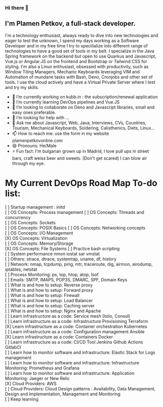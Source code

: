 ### Hi there 👋

## I'm Plamen Petkov, a full-stack developer.
I'm a technology enthusiast, always ready to dive into new technologies and eager to test the unknown, I spend my days working as a Software Developer and in my free time I try to specilialize into different range of technologies to have a good set of tools in my belt. I specialize in the Java Spring framework on the backend but open to use Quarkus and Javascript, Vue.js or Angular.JS on the frontend and Bootstrap or Tailwind CSS for styling. I'm also a Linux enthusiast, obsessed with productivity, such as Window Tiling Managers, Mechanic Keyboards leveraging VIM and Automation of mundane tasks with Bash, Deno, Cronjobs and other set of tools. I use the cloud actively and have a Virtual Private Server where I test and try my skills.


- 🔭 I’m currently working on kubb.in : the subscription/renewal application
- 🌱 I’m currently learning DevOps pipelines and Vue.JS
- 👯 I’m looking to collaborate on Deno and Javascript libraries, small and easy ones preferable.
- 🤔 I’m looking for help with ...
- 💬 Ask me about Javascript, Web, Java, Interviews, CVs, Countries, Tourism, Mechanical Keyboards, Soldering, Calisthenics, Diets, Linux...
- 📫 How to reach me: use the form in my website plamenpetkovonline.com
- 😄 Pronouns: He/Male
- ⚡ Fun fact: I'm bulgarian grown up in Madrid, I love pull ups in street bars, craft weiss beer and sweets. (Don't get scared) I can blow air through my eye.

# My Current DevOps Road Map To-do list:  
[ ] Startup management : initd  
[ ] OS Concepts: Process management
[ ] OS Concepts: Threads and concurrency  
[ ] OS Concepts: Sockets  
[ ] OS Concepts: POSIX Basics
[ ] OS Concepts: Networking concepts  
[ ] OS Concepts: I/O Management  
[X] OS Concepts: Virtualization  
[ ] OS Concepts: Memory/Storage  
[X] OS Concepts: File Systems 
[ ] Practice bash scripting  
[ ] System performance nmon iostat sar vmstat  
[ ] Others: strace, dtrace, systemtap, uname, df, history  
[ ] Network: nmap, tcpdump, ping, mtr, traceroute, dig, airmon, airodump, iptables, netstat  
[ ] Process Monitoring: ps, top, htop, atop, lsof  
[ ] Emails: SMTP, IMAPS, POP3S, DMARC, SPF, Domain Keys  
[ ] What is and how to setup: Reverse proxy   
[ ] What is and how to setup: Forward proxy  
[ ] What is and how to setup: Firewall  
[ ] What is and how to setup: Load Balancer   
[ ] What is and how to setup: Caching server  
[ ] What is and how to setup: Nginx and Apache  
[ ] Learn infrastructure as a code: Service mesh (Istio, Consul)   
[ ] Learn infrastructure as a code: Infrastructure Provisioning Terraform   
[X] Learn infrastructure as a code: Container orchestration Kubernetes   
[ ] Learn infrastructure as a code: Configuration management Ansible   
[X] Learn infrastructure as a code: Containers Docker   
[ ] Learn infrastructure as a code:  CI/CD Tool Jenkins Github Actions GitlabCI   
[ ] Learn how to monitor software and infrastructure: Elastic Stack for Logs management   
[ ] Learn how to monitor software and infrastructure: Infrastructure Monitoring: Prometheus and Grafana   
[ ] Learn how to monitor software and infrastructure: Application Monitoring: Jaeger or New Relic   
[X] Cloud Providers: AWS   
[ ] Cloud Providers: Cloud Design patterns : Availability, Data Management, Design and Implementation, Management and Monitoring    
[ ] Keep learning  
